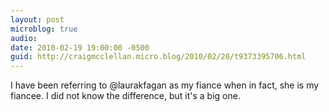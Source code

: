 ```yaml
---
layout: post
microblog: true
audio: 
date: 2010-02-19 19:00:00 -0500
guid: http://craigmcclellan.micro.blog/2010/02/20/t9373395706.html
---
```

I have been referring to @laurakfagan as my fiance when in fact, she is my fiancee.  I did not know the difference, but it's a big one.
